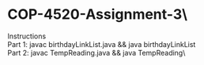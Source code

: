 # COP-4520-Assignment-3\

Instructions\
Part 1: javac birthdayLinkList.java && java birthdayLinkList\
Part 2: javac TempReading.java && java TempReading\
